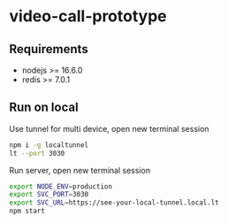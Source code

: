# video-call-prototype

## Requirements

* nodejs >= 16.6.0
* redis >= 7.0.1

## Run on local

Use tunnel for multi device, open new terminal session
```sh
npm i -g localtunnel
lt --port 3030
```

Run server, open new terminal session
```sh
export NODE_ENV=production
export SVC_PORT=3030
export SVC_URL=https://see-your-local-tunnel.local.lt
npm start
```
